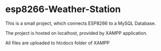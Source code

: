 # esp8266-Weather-Station
This is a small project, which connects ESP8266 to a MySQL Database.


The project is hosted on localhost, provided by XAMPP application.

All files are uploaded to htcdocs folder of XAMPP
